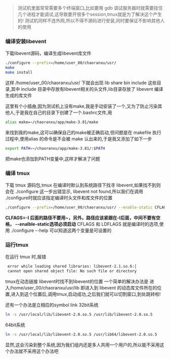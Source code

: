 > 测试机里面常常需要多个终端窗口,比如要用 gdb 调试服务器时就需要挂住几个进程才能调试,这导致要开很多个session,tmux就是为了解决这个产生的! 测试机同样不连外网,所以不得不源码进行安装,同时要保证不影响其他人的使用

### 编译安装libevent
下载libevent源码，编译生成libevent库文件
```bash
./configure --prefix=/home/user_00/chaoranxu/usr/
make
make install
```
这样 /home/user_00/chaoranxu/usr/ 下就会出现 lib share bin include 这些目录,其中 include 目录中存放有libevent相关的头文件,lib目录存放了 libevent 编译生成的库文件

这里有个小插曲,因为测试机上没有make,我是手动安装了一个,又为了防止污染其他人,于是我在自己的目录下创建了一个.bashrc文件,用
```bash
alias make=~/chaoranxu/app/make-3.81/make 
```
来找到我的make,这可以确保自己的make被正确启动,但问题是在 makefile 执行过程中,使用alias 的命令是不会被 make 认出来的,于是我又添加了如下一步
```bash
export PATH=~/chaoranxu/app/make-3.81/:$PATH
```
把make也添加到PATH变量中,这样才解决了问题


### 编译 tmux
下载 tmux 源码包,tmux 在编译时默认到系统路径下找寻 libevent,如果找不到则会在 ./configure 这一步出错显示,
libevent not found,所以我们在调用 ./configure时就应该指定编译时头文件和库文件的位置
```bash
./configure --prefix=/home/user_00/chaoranxu/usr/ --enable-static CFLAGS=-I/home/user_00/chaoranxu/usr/include/ LDFLAGS=-L/home/user_00/chaoranxu/usr/lib
```
**CLFAGS=-I 后面的路径不要用~，另外，路径应该紧跟在-I后面，中间不要有空格， --enalble-static选项必须启动**
CFLAGS 和 LDFLAGS 就是编译时的选项,使用 ./configure --help 可以知道这两个变量是可设置的

### 运行tmux
在运行 tmux 时,报错
```bash
 error while loading shared libraries: libevent-2.1.so.6:│
 cannot open shared object file: No such file or directory
```
tmux在动态链接 libevent时找不到libevent的位置
一个简单的解决办法是
进入/home/user_00/chaoranxu/usr/lib
即进入到 libevent 的动态库文件所在的位置,进入到这个位置后,调用tmux,启动成功,之后我们就可以切割窗口,到处跳转啦!

还有一个办法是立相应的symbol link
32bit系统
```bash
ln -s /usr/local/lib/libevent-2.0.so.5 /usr/lib/libevent-2.0.so.5
```
64bit系统
```bash
ln -s /usr/local/lib/libevent-2.0.so.5 /usr/lib64/libevent-2.0.so.5
```
显然,这会污染到整个系统,因为我们组内还是多人共用一个用户的,所以能不采用这个办法就不采用这个办法吧